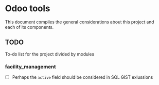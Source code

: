 # Odoo tools

This document compiles the general considerations about this project and each
of its components.

## TODO

To-do list for the project divided by modules

### facility_management

- [ ] Perhaps the ``active`` field should be considered in SQL GIST exlussions
